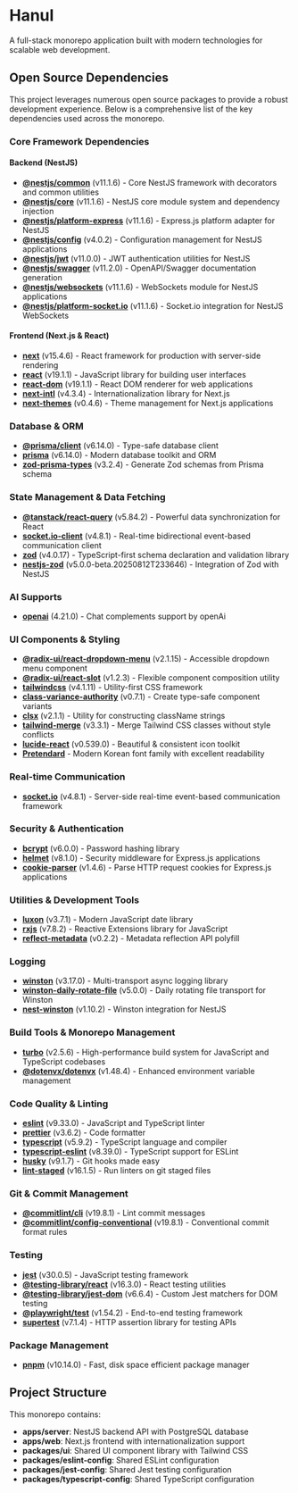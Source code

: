 # Hanul

A full-stack monorepo application built with modern technologies for scalable web development.

## Open Source Dependencies

This project leverages numerous open source packages to provide a robust development experience. Below is a comprehensive list of the key dependencies used across the monorepo.

### Core Framework Dependencies

#### Backend (NestJS)

- **[@nestjs/common](https://github.com/nestjs/nest)** (v11.1.6) - Core NestJS framework with decorators and common utilities
- **[@nestjs/core](https://github.com/nestjs/nest)** (v11.1.6) - NestJS core module system and dependency injection
- **[@nestjs/platform-express](https://github.com/nestjs/nest)** (v11.1.6) - Express.js platform adapter for NestJS
- **[@nestjs/config](https://github.com/nestjs/nest)** (v4.0.2) - Configuration management for NestJS applications
- **[@nestjs/jwt](https://github.com/nestjs/nest)** (v11.0.0) - JWT authentication utilities for NestJS
- **[@nestjs/swagger](https://github.com/nestjs/nest)** (v11.2.0) - OpenAPI/Swagger documentation generation
- **[@nestjs/websockets](https://github.com/nestjs/nest)** (v11.1.6) - WebSockets module for NestJS applications
- **[@nestjs/platform-socket.io](https://github.com/nestjs/nest)** (v11.1.6) - Socket.io integration for NestJS WebSockets

#### Frontend (Next.js & React)

- **[next](https://github.com/vercel/next.js)** (v15.4.6) - React framework for production with server-side rendering
- **[react](https://github.com/facebook/react)** (v19.1.1) - JavaScript library for building user interfaces
- **[react-dom](https://github.com/facebook/react)** (v19.1.1) - React DOM renderer for web applications
- **[next-intl](https://github.com/amannn/next-intl)** (v4.3.4) - Internationalization library for Next.js
- **[next-themes](https://github.com/pacocoursey/next-themes)** (v0.4.6) - Theme management for Next.js applications

### Database & ORM

- **[@prisma/client](https://github.com/prisma/prisma)** (v6.14.0) - Type-safe database client
- **[prisma](https://github.com/prisma/prisma)** (v6.14.0) - Modern database toolkit and ORM
- **[zod-prisma-types](https://github.com/chrishoermann/zod-prisma-types)** (v3.2.4) - Generate Zod schemas from Prisma schema

### State Management & Data Fetching

- **[@tanstack/react-query](https://github.com/TanStack/query)** (v5.84.2) - Powerful data synchronization for React
- **[socket.io-client](https://github.com/socketio/socket.io-client)** (v4.8.1) - Real-time bidirectional event-based communication client
- **[zod](https://github.com/colinhacks/zod)** (v4.0.17) - TypeScript-first schema declaration and validation library
- **[nestjs-zod](https://github.com/risenforces/nestjs-zod)** (v5.0.0-beta.20250812T233646) - Integration of Zod with NestJS

### AI Supports

- **[openai](https://github.com/openai/openai-node)** (4.21.0) - Chat complements support by openAi

### UI Components & Styling

- **[@radix-ui/react-dropdown-menu](https://github.com/radix-ui/primitives)** (v2.1.15) - Accessible dropdown menu component
- **[@radix-ui/react-slot](https://github.com/radix-ui/primitives)** (v1.2.3) - Flexible component composition utility
- **[tailwindcss](https://github.com/tailwindlabs/tailwindcss)** (v4.1.11) - Utility-first CSS framework
- **[class-variance-authority](https://github.com/joe-bell/cva)** (v0.7.1) - Create type-safe component variants
- **[clsx](https://github.com/lukeed/clsx)** (v2.1.1) - Utility for constructing className strings
- **[tailwind-merge](https://github.com/dcastil/tailwind-merge)** (v3.3.1) - Merge Tailwind CSS classes without style conflicts
- **[lucide-react](https://github.com/lucide-icons/lucide)** (v0.539.0) - Beautiful & consistent icon toolkit
- **[Pretendard](https://github.com/orioncactus/pretendard)** - Modern Korean font family with excellent readability

### Real-time Communication

- **[socket.io](https://github.com/socketio/socket.io)** (v4.8.1) - Server-side real-time event-based communication framework

### Security & Authentication

- **[bcrypt](https://github.com/kelektiv/node.bcrypt.js)** (v6.0.0) - Password hashing library
- **[helmet](https://github.com/helmetjs/helmet)** (v8.1.0) - Security middleware for Express.js applications
- **[cookie-parser](https://github.com/expressjs/cookie-parser)** (v1.4.6) - Parse HTTP request cookies for Express.js applications

### Utilities & Development Tools

- **[luxon](https://github.com/moment/luxon)** (v3.7.1) - Modern JavaScript date library
- **[rxjs](https://github.com/ReactiveX/rxjs)** (v7.8.2) - Reactive Extensions library for JavaScript
- **[reflect-metadata](https://github.com/rbuckton/reflect-metadata)** (v0.2.2) - Metadata reflection API polyfill

### Logging

- **[winston](https://github.com/winstonjs/winston)** (v3.17.0) - Multi-transport async logging library
- **[winston-daily-rotate-file](https://github.com/winstonjs/winston-daily-rotate-file)** (v5.0.0) - Daily rotating file transport for Winston
- **[nest-winston](https://github.com/gremo/nest-winston)** (v1.10.2) - Winston integration for NestJS

### Build Tools & Monorepo Management

- **[turbo](https://github.com/vercel/turbo)** (v2.5.6) - High-performance build system for JavaScript and TypeScript codebases
- **[@dotenvx/dotenvx](https://github.com/dotenvx/dotenvx)** (v1.48.4) - Enhanced environment variable management

### Code Quality & Linting

- **[eslint](https://github.com/eslint/eslint)** (v9.33.0) - JavaScript and TypeScript linter
- **[prettier](https://github.com/prettier/prettier)** (v3.6.2) - Code formatter
- **[typescript](https://github.com/microsoft/TypeScript)** (v5.9.2) - TypeScript language and compiler
- **[typescript-eslint](https://github.com/typescript-eslint/typescript-eslint)** (v8.39.0) - TypeScript support for ESLint
- **[husky](https://github.com/typicode/husky)** (v9.1.7) - Git hooks made easy
- **[lint-staged](https://github.com/lint-staged/lint-staged)** (v16.1.5) - Run linters on git staged files

### Git & Commit Management

- **[@commitlint/cli](https://github.com/conventional-changelog/commitlint)** (v19.8.1) - Lint commit messages
- **[@commitlint/config-conventional](https://github.com/conventional-changelog/commitlint)** (v19.8.1) - Conventional commit format rules

### Testing

- **[jest](https://github.com/jestjs/jest)** (v30.0.5) - JavaScript testing framework
- **[@testing-library/react](https://github.com/testing-library/react-testing-library)** (v16.3.0) - React testing utilities
- **[@testing-library/jest-dom](https://github.com/testing-library/jest-dom)** (v6.6.4) - Custom Jest matchers for DOM testing
- **[@playwright/test](https://github.com/microsoft/playwright)** (v1.54.2) - End-to-end testing framework
- **[supertest](https://github.com/ladjs/supertest)** (v7.1.4) - HTTP assertion library for testing APIs

### Package Management

- **[pnpm](https://github.com/pnpm/pnpm)** (v10.14.0) - Fast, disk space efficient package manager

## Project Structure

This monorepo contains:

- **apps/server**: NestJS backend API with PostgreSQL database
- **apps/web**: Next.js frontend with internationalization support
- **packages/ui**: Shared UI component library with Tailwind CSS
- **packages/eslint-config**: Shared ESLint configuration
- **packages/jest-config**: Shared Jest testing configuration
- **packages/typescript-config**: Shared TypeScript configuration
